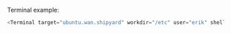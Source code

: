 Terminal example:

```js
<Terminal target="ubuntu.wan.shipyard" workdir="/etc" user="erik" shell="/bin/bash" />
```